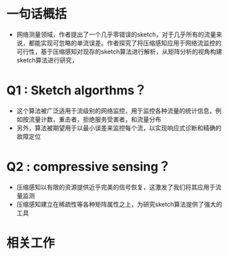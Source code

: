 # 一句话概括
- 网络测量领域，作者提出了一个几乎零错误的sketch，对于几乎所有的流量来说，都能实现可忽略的单流误差。作者探究了将压缩感知应用于网络流监控的可行性，基于压缩感知对现存的sketch算法进行解析，从矩阵分析的视角构建sketch算法进行研究，

# Q1 : Sketch algorthms？
- 这个算法被广泛适用于流级别的网络监控，用于监控各种流量的统计信息，例如按流量计数，重击者，拒绝服务受害者，和流量分布
- 另外，算法被期望用于以最小误差来监控每个流，以实现响应式诊断和精确的故障定位

# Q2 : compressive sensing？ 
- 压缩感知以有限的资源提供近乎完美的信号恢复，这激发了我们将其应用于流量监测
- 压缩感知建立在稀疏性等各种矩阵属性之上，为研究sketch算法提供了强大的工具

# 相关工作